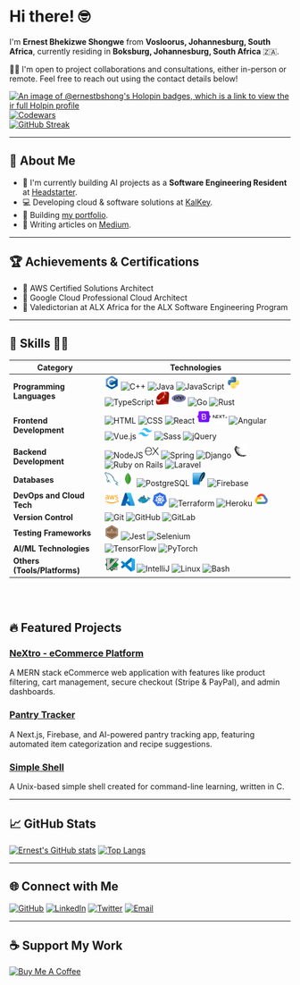 # Hi there! 🤓

I'm **Ernest Bhekizwe Shongwe** from **Vosloorus, Johannesburg, South Africa**, currently residing in **Boksburg, Johannesburg, South Africa** 🇿🇦.

👨‍💻 I'm open to project collaborations and consultations, either in-person or remote. Feel free to reach out using the contact details below!

[![An image of @ernestbshong's Holopin badges, which is a link to view the ir full Holpin profile](https://holopin.me/ernestbshong)](https://holopin.io/@ernestbshong)
[![Codewars](https://www.codewars.com/users/bshongwe/badges/large)](https://www.codewars.com/users/bshongwe/)  
[![GitHub Streak](https://streak-stats.demolab.com/?user=bshongwe)](https://git.io/streak-stats)

---

## 🚀 About Me

- 🔭 I'm currently building AI projects as a **Software Engineering Resident** at [Headstarter](https://app.theheadstarter.com/accelerator).
- 💻 Developing cloud & software solutions at [KalKey](https://kalkey.com/).
- 🔩 Building [my portfolio](http://ernestshong.tech/).
- 📝 Writing articles on [Medium](https://medium.com/@shongwe.bhekizwe).

---

## 🏆 Achievements & Certifications
- 📜 AWS Certified Solutions Architect
- 📜 Google Cloud Professional Cloud Architect
- 🏅 Valedictorian at ALX Africa for the ALX Software Engineering Program

---

## 🔩 Skills 👨‍🔧

| **Category**               | **Technologies**                                                                                                                                                                                                                             |
|----------------------------|----------------------------------------------------------------------------------------------------------------------------------------------------------------------------------------------------------------------------------------------|
| **Programming Languages**   | <img alt="C" width="25px" src="https://github.com/devicons/devicon/blob/v2.15.1/icons/c/c-original.svg"/> <img alt="C++" width="25px" src="https://cdn.jsdelivr.net/gh/devicons/devicon/icons/cplusplus/cplusplus-line.svg"/> <img alt="Java" width="25px" src="https://cdn.jsdelivr.net/gh/devicons/devicon/icons/java/java-original.svg"/> <img alt="JavaScript" width="25px" src="https://cdn.jsdelivr.net/gh/devicons/devicon/icons/javascript/javascript-plain.svg"/> <img alt="Python" width="25px" src="https://github.com/devicons/devicon/blob/v2.15.1/icons/python/python-original.svg"/> <img alt="TypeScript" width="25px" src="https://cdn.jsdelivr.net/gh/devicons/devicon/icons/typescript/typescript-plain.svg"/> <img alt="Ruby" width="25px" src="https://github.com/devicons/devicon/blob/master/icons/ruby/ruby-original.svg"/> <img alt="PHP" width="25px" src="https://github.com/devicons/devicon/blob/v2.15.1/icons/php/php-original.svg"/> <img alt="Go" width="25px" src="https://cdn.jsdelivr.net/gh/devicons/devicon/icons/go/go-original.svg"/> <img alt="Rust" width="25px" src="https://img.icons8.com/external-tal-revivo-filled-tal-revivo/512/external-rust-is-a-multi-paradigm-system-programming-language-logo-filled-tal-revivo.png"/> |
| **Frontend Development**    | <img alt="HTML" width="25px" src="https://cdn.jsdelivr.net/gh/devicons/devicon/icons/html5/html5-plain.svg"/> <img alt="CSS" width="25px" src="https://cdn.jsdelivr.net/gh/devicons/devicon/icons/css3/css3-plain.svg"/> <img alt="React" width="25px" src="https://cdn.jsdelivr.net/gh/devicons/devicon/icons/react/react-original.svg"/> <img alt="Bootstrap" width="25px" src="https://github.com/devicons/devicon/blob/v2.15.1/icons/bootstrap/bootstrap-original.svg"/> <img alt="Next.js" width="25px" src="https://github.com/devicons/devicon/blob/v2.15.1/icons/nextjs/nextjs-original-wordmark.svg"/> <img alt="Angular" width="25px" src="https://cdn.jsdelivr.net/gh/devicons/devicon/icons/angularjs/angularjs-plain.svg"/> <img alt="Vue.js" width="25px" src="https://cdn.jsdelivr.net/gh/devicons/devicon/icons/vuejs/vuejs-original.svg"/> <img alt="Tailwind CSS" width="25px" src="https://github.com/devicons/devicon/blob/v2.15.1/icons/tailwindcss/tailwindcss-plain.svg"/> <img alt="Sass" width="25px" src="https://cdn.jsdelivr.net/gh/devicons/devicon/icons/sass/sass-original.svg"/> <img alt="jQuery" width="25px" src="https://cdn.jsdelivr.net/gh/devicons/devicon/icons/jquery/jquery-original.svg"/> |
| **Backend Development**     | <img alt="NodeJS" width="25px" src="https://cdn.jsdelivr.net/gh/devicons/devicon/icons/nodejs/nodejs-original.svg"/> <img alt="Express" width="25px" src="https://github.com/devicons/devicon/blob/v2.15.1/icons/express/express-original.svg"/> <img alt="Spring" width="25px" src="https://cdn.jsdelivr.net/gh/devicons/devicon/icons/spring/spring-original.svg"/> <img alt="Django" width="25px" src="https://cdn.jsdelivr.net/gh/devicons/devicon/icons/django/django-plain.svg"/> <img alt="Flask" width="25px" src="https://github.com/devicons/devicon/blob/v2.15.1/icons/flask/flask-original.svg"/> <img alt="Ruby on Rails" width="25px" src="https://cdn.jsdelivr.net/gh/devicons/devicon/icons/rails/rails-original-wordmark.svg"/> <img alt="Laravel" width="25px" src="https://img.icons8.com/external-tal-revivo-shadow-tal-revivo/512/external-laravel-is-a-free-open-source-php-web-framework-logo-shadow-tal-revivo.png"/> |
| **Databases**               | <img alt="MySQL" width="25px" src="https://github.com/devicons/devicon/blob/v2.15.1/icons/mysql/mysql-original.svg"/> <img alt="MongoDB" width="25px" src="https://github.com/devicons/devicon/blob/v2.15.1/icons/mongodb/mongodb-original.svg"/> <img alt="PostgreSQL" width="25px" src="https://cdn.jsdelivr.net/gh/devicons/devicon/icons/postgresql/postgresql-original.svg"/> <img alt="SQLite" width="25px" src="https://github.com/devicons/devicon/blob/v2.15.1/icons/sqlite/sqlite-original.svg"/> <img alt="Firebase" width="25px" src="https://cdn.jsdelivr.net/gh/devicons/devicon/icons/firebase/firebase-plain.svg"/> |
| **DevOps and Cloud Tech**   | <img alt="AWS" width="25px" src="https://github.com/devicons/devicon/blob/master/icons/amazonwebservices/amazonwebservices-plain-wordmark.svg"/> <img alt="Azure" width="25px" src="https://github.com/devicons/devicon/blob/v2.15.1/icons/azure/azure-original.svg"/> <img alt="Docker" width="25px" src="https://github.com/devicons/devicon/blob/v2.15.1/icons/docker/docker-original.svg"/> <img alt="Kubernetes" width="25px" src="https://github.com/devicons/devicon/blob/v2.15.1/icons/kubernetes/kubernetes-plain.svg"/> <img alt="Terraform" width="25px" src="https://cdn.jsdelivr.net/gh/devicons/devicon/icons/terraform/terraform-original.svg"/> <img alt="Heroku" width="25px" src="https://cdn.jsdelivr.net/gh/devicons/devicon/icons/heroku/heroku-original.svg"/> <img alt="GCP" width="25px" src="https://github.com/devicons/devicon/blob/v2.15.1/icons/googlecloud/googlecloud-original.svg"/> |
| **Version Control**         | <img alt="Git" width="25px" src="https://cdn.jsdelivr.net/gh/devicons/devicon/icons/git/git-original.svg"/> <img alt="GitHub" width="25px" src="https://cdn.jsdelivr.net/gh/devicons/devicon/icons/github/github-original.svg"/> <img alt="GitLab" width="25px" src="https://cdn.jsdelivr.net/gh/devicons/devicon/icons/gitlab/gitlab-original.svg"/> |
| **Testing Frameworks**      | <img alt="Mocha" width="25px" src="https://github.com/devicons/devicon/blob/v2.15.1/icons/mocha/mocha-plain.svg"/> <img alt="Jest" width="25px" src="https://cdn.jsdelivr.net/gh/devicons/devicon/icons/jest/jest-plain.svg"/> <img alt="Selenium" width="25px" src="https://cdn.jsdelivr.net/gh/devicons/devicon/icons/selenium/selenium-original.svg"/> |
| **AI/ML Technologies**      | <img alt="TensorFlow" width="25px" src="https://cdn.jsdelivr.net/gh/devicons/devicon/icons/tensorflow/tensorflow-original.svg"/> <img alt="PyTorch" width="25px" src="https://cdn.jsdelivr.net/gh/devicons/devicon/icons/pytorch/pytorch-original.svg"/> |
| **Others (Tools/Platforms)**| <img alt="Vim" width="25px" src="https://github.com/devicons/devicon/blob/v2.15.1/icons/vim/vim-original.svg"/> <img alt="VS Code" width="25px" src="https://github.com/devicons/devicon/blob/v2.15.1/icons/vscode/vscode-original.svg"/> <img alt="IntelliJ" width="25px" src="https://cdn.jsdelivr.net/gh/devicons/devicon/icons/intellij/intellij-original.svg"/> <img alt="Linux" width="25px" src="https://cdn.jsdelivr.net/gh/devicons/devicon/icons/linux/linux-original.svg"/> <img alt="Bash" width="25px" src="https://cdn.jsdelivr.net/gh/devicons/devicon/icons/bash/bash-original.svg"/> |

<br></br>
## 🔥 Featured Projects

### [NeXtro - eCommerce Platform](https://github.com/bshongwe/NeXtro)
A MERN stack eCommerce web application with features like product filtering, cart management, secure checkout (Stripe & PayPal), and admin dashboards.

### [Pantry Tracker](https://github.com/bshongwe/pantry-tracker)
A Next.js, Firebase, and AI-powered pantry tracking app, featuring automated item categorization and recipe suggestions.

### [Simple Shell](https://github.com/bshongwe/simple-shell)
A Unix-based simple shell created for command-line learning, written in C.

---

## 📈 GitHub Stats

[![Ernest's GitHub stats](https://github-readme-stats.vercel.app/api?username=bshongwe&show_icons=true&theme=radical)](https://github.com/bshongwe)
[![Top Langs](https://github-readme-stats.vercel.app/api/top-langs/?username=bshongwe&layout=compact&theme=radical)](https://github.com/bshongwe)

---

## 🌐 Connect with Me

[<img src="https://cdn.jsdelivr.net/gh/devicons/devicon/icons/github/github-original.svg" alt="GitHub" width="25"/>](https://github.com/bshongwe)
[<img src="https://upload.wikimedia.org/wikipedia/commons/e/e9/Linkedin_icon.svg" alt="LinkedIn" width="25"/>](https://www.linkedin.com/in/ernest-shongwe/)
[<img src="https://cdn.jsdelivr.net/gh/devicons/devicon/icons/twitter/twitter-original.svg" alt="Twitter" width="25" style="fill:#1DA1F2"/>](https://twitter.com/ernest_b_shong)
[<img src="https://img.icons8.com/ios-glyphs/30/FF0000/email.png" alt="Email" width="25"/>](mailto:shongwe.bhekizwe@yahoomail.com)

---

## ☕ Support My Work

<a href="https://www.buymeacoffee.com/ebshongwe">
  <img src="https://cdn.buymeacoffee.com/buttons/v2/default-yellow.png" height="45" width="170" alt="Buy Me A Coffee">
</a>


<!---
bshongwe/bshongwe is a ✨ special ✨ repository because its `README.md` (this file) appears on your GitHub profile.
You can click the Preview link to take a look at your changes.
--->
